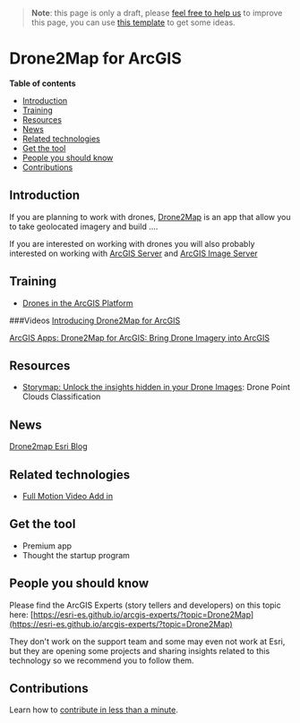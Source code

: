 > **Note**: this page is only a draft, please [feel free to help us](#contributions) to improve this page, you can use [this template](https://github.com/esri-es/awesome-arcgis/blob/master/RESOURCE_PAGE_TEMPLATE.md) to get some ideas.

# Drone2Map for ArcGIS
<!-- START doctoc generated TOC please keep comment here to allow auto update -->
<!-- DON'T EDIT THIS SECTION, INSTEAD RE-RUN doctoc TO UPDATE -->
**Table of contents**

- [Introduction](#introduction)
- [Training](#training)
- [Resources](#resources)
- [News](#news)
- [Related technologies](#related-technologies)
- [Get the tool](#get-the-tool)
- [People you should know](#people-you-should-know)
- [Contributions](#contributions)

<!-- END doctoc generated TOC please keep comment here to allow auto update -->

## Introduction


If you are planning to work with drones, [Drone2Map](http://www.esri.com/products/drone2map)
is an app that allow you to take geolocated imagery and build ....

If you are interested on working with drones you will also probably interested on
working with [ArcGIS Server](../arcgis-enterprise/README.md) and
[ArcGIS Image Server](../arcgis-enterprise/image-server/README.md)

## Training
* [Drones in the ArcGIS Platform](http://proceedings.esri.com/library/userconf/imf16/tech-workshops/tw_2488-305.pdf)

###Videos
[Introducing Drone2Map for ArcGIS](http://www.esri.com/videos/watch?videoid=y8QT9FTu2iA&channelid=UCJ203R9PsZn6wF_zYfsp1SA&title=introducing-drone2map-for-arcgis)

[ArcGIS Apps: Drone2Map for ArcGIS: Bring Drone Imagery into ArcGIS](http://www.esri.com/videos/watch?videoid=63qAQJZGab8&channelid=UC_yE3TatdZKAXvt_TzGJ6mw&title=arcgis-apps:-drone2map-for-arcgis:-bring-drone-imagery-into-arcgis)

## Resources

* [Storymap: Unlock the insights hidden in your Drone Images](https://www.arcgis.com/apps/Cascade/index.html?appid=f8ea0352786a47b5b5295222fa56576c): Drone Point Clouds Classification

## News

[Drone2map Esri Blog](https://blogs.esri.com/esri/arcgis/tag/drone2map/)

## Related technologies
* [Full Motion Video Add in](../arcgis-desktop/add-ins/full-motion-video/README.md)

## Get the tool
* Premium app
* Thought the startup program


## People you should know
Please find the ArcGIS Experts (story tellers and developers) on this topic here: [https://esri-es.github.io/arcgis-experts/?topic=Drone2Map](https://esri-es.github.io/arcgis-experts/?topic=Drone2Map)

They don't work on the support team and some may even not work at Esri,
but they are opening some projects and sharing insights related to this
technology so we recommend you to follow them.


## Contributions

Learn how to [contribute in less than a minute](https://github.com/hhkaos/awesome-arcgis/blob/master/CONTRIBUTING.md).